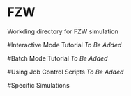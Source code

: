 FZW
=====

Workding directory for FZW simulation

#Interactive Mode Tutorial
*To Be Added*

#Batch Mode Tutorial
*To Be Added*

#Using Job Control Scripts
*To Be Added*

#Specific Simulations
